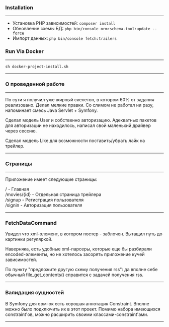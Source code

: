 ### Installation

----

- Установка PHP зависимостей: `composer install`
- Обновление схемы БД: `php bin/console orm:schema-tool:update --force`
- Импорт данных: `php bin/console fetch:trailers`

### Run Via Docker

----

`sh docker-project-install.sh`

---

### О проведенной работе

----

По сути я получил уже жирный скелетон, в котором 60% от задания реализовано. Делал мелкие правки.
Со слимом не работал ни разу, напоминает смесь Java Servlet + Symfony.

Сделал модель User и собственно авторизацию. Адекватных пакетов для авторизации не находилось, написал свой маленький драйвер через сессию.

Сделал модель Like для возможности поставить/убрать лайк на трейлер.

---

### Страницы

---
Приложение имеет следующие страницы:

/ - Главная <br/>
/movies/{id} - Отдельная страница трейлера <br/>
/signup - Регистрация пользователя <br/>
/signin - Авторизация пользователя <br/>

---

### FetchDataCommand

Увидел что xml-элемент, в котором постер - заблочен. Вытащил путь до картинки регуляркой.

Наверняка, есть удобные xml-парсеры, которые еще бы разбирали encoded-элементы, но не хотелось засорять приложение кучей зависимостей.

По пункту "предложите другую схему получения rss": да вполне себе обычный file_get_contents() справится с задачей получения rss.

---

### Валидация сущностей

В Symfony для орм-ок есть хорошая аннотация Constraint. Вполне можно было подключить их в этот проект. Помимо набора имеющихся constraint'ов, можно расширить своими классами-constraint'ами.

---
